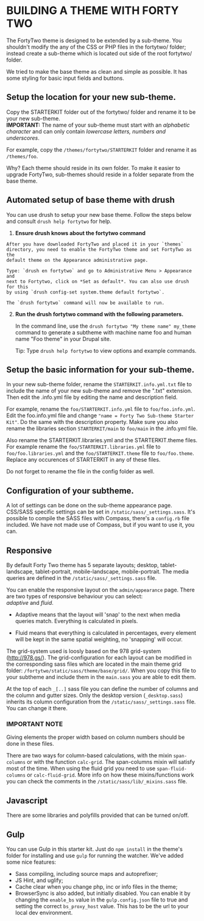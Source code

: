 # BUILDING A THEME WITH FORTY TWO

The FortyTwo theme is designed to be extended by a sub-theme. You shouldn't modify the
any of the CSS or PHP files in the fortytwo/ folder; instead create a
sub-theme which is located out side of the root fortytwo/ folder.

We tried to make the base theme as clean and simple as possible. It has some
styling for basic input fields and buttons.


## Setup the location for your new sub-theme.  

  Copy the STARTERKIT folder out of the fortytwo/ folder and rename it to be your new sub-theme.  
  **IMPORTANT:** The name of your sub-theme must start with an *alphabetic character* and can only
  contain *lowercase letters, numbers and underscores*.

  For example, copy the `/themes/fortytwo/STARTERKIT` folder and rename it as `/themes/foo`.

  Why? Each theme should reside in its own folder. To make it easier to upgrade FortyTwo, sub-themes should
  reside in a folder separate from the base theme.

## Automated setup of base theme with drush

  You can use drush to setup your new base theme. Follow the steps below and
  consult `drush help fortytwo` for help.

  1. **Ensure drush knows about the fortytwo command**

    After you have downloaded FortyTwo and placed it in your `themes`
    directory, you need to enable the FortyTwo theme and set FortyTwo as the
    default theme on the Appearance administrative page.

    Type: `drush en fortytwo` and go to Administrative Menu > Appearance and
    next to Fortytwo, click on *Set as default*. You can also use drush for this
    by using `drush config-set system.theme default fortytwo`.

    The `drush fortytwo` command will now be available to run.

  2. **Run the drush fortytwo command with the following parameters.**

     In the command line, use the `drush fortytwo "My theme name" my_theme`
     command to generate a subtheme with machine name foo and human name
     "Foo theme" in your Drupal site.

     Tip: Type `drush help fortytwo` to view options and example commands.


## Setup the basic information for your sub-theme.

  In your new sub-theme folder, rename the `STARTERKIT.info.yml.txt` file to include
  the name of your new sub-theme and remove the ".txt" extension. Then edit
  the .info.yml file by editing the name and description field.

  For example, rename the `foo/STARTERKIT.info.yml` file to `foo/foo.info.yml`. Edit the
  foo.info.yml file and change `"name = Forty Two Sub-theme Starter Kit"`. Do the same
  with the description property.
  Make sure you also rename the libraries section `STARTERKIT/main` to `foo/main` in
  the .info.yml file.

  Also rename the STARTERKIT.libraries.yml and the STARTERKIT.theme files. For example rename
  the `foo/STARTERKIT.libraries.yml` file to `foo/foo.libraries.yml` and the `foo/STARTERKIT.theme`
  file to `foo/foo.theme`. Replace any occurences of STARTERKIT in any of these files.

  Do not forget to rename the file in the config folder as well.

## Configuration of your subtheme.

  A lot of settings can be done on the sub-theme appearance page. CSS/SASS specific
  settings can be set in `/static/sass/_settings.sass`.
  It's possible to compile the SASS files with Compass, there's a `config.rb`
  file included. We have not made use of Compass, but if you want to use it, you can.

## Responsive

  By default Forty Two theme has 5 separate layouts;
  desktop, tablet-landscape, tablet-portrait, mobile-landscape, mobile-portrait.
  The media queries are defined in the `/static/sass/_settings.sass` file.

  You can enable the responsive layout on the `admin/appearance` page. There are two
  types of responsive behaviour you can select:  
  *adaptive* and *fluid*.

  * Adaptive means that the layout will 'snap' to the next when media queries match. Everything
    is calculated in pixels.

  * Fluid means that everything is calculated in percentages, every element will be kept in
    the same spatial weighting, no 'snapping' will occur.

  The grid-system used is loosly based on the 978 grid-system (http://978.gs/). The
  grid-configuration for each layout can be modified in the corresponding sass files
  which are located in the main theme grid folder: `/fortytwo/static/sass/theme/base/grid/`.
  When you copy this file to your subtheme and include them in the `main.sass` you are
  able to edit them.

  At the top of each `_[..]` sass file you can define the number of columns and the
  column and gutter sizes. Only the desktop version (`_desktop.sass`) inherits its
  column configuration from the `/static/sass/_settings.sass` file. You can change it there.

### IMPORTANT NOTE  
  Giving elements the proper width based on column numbers should be done in these files.

  There are two ways for column-based calculations, with the mixin `span-columns` or with
  the function `calc-grid`. The span-columns mixin will satisfy most of the time. When using
  the fluid grid you need to use `span-fluid-columns` or `calc-fluid-grid`.
  More info on how these mixins/functions work you can check the comments in the
  `/static/sass/lib/_mixins.sass` file.

## Javascript

  There are some libraries and polyfills provided that can be turned on/off.

## Gulp

  You can use Gulp in this starter kit. Just do `npm install` in the theme's folder
  for installing and use `gulp` for running the watcher. We've added some nice features:
  * Sass compiling, including source maps and autoprefixer;
  * JS Hint, and uglify;
  * Cache clear when you change php, inc or info files in the theme;
  * BrowserSync is also added, but initially disabled. You can enable it by
    changing the `enable_bs` value in the `gulp.config.json` file to true and setting the
    correct `bs_proxy_host` value. This has to be the url to your local dev environment.
